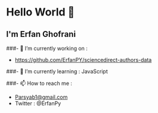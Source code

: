 # Hello World 👋

## I'm Erfan Ghofrani

###- 🔭 I’m currently working on :
* https://github.com/ErfanPY/sciencedirect-authors-data

###- 🌱 I’m currently learning : JavaScript

###- 📫 How to reach me :

* Parsyab1@gmail.com
* Twitter : @ErfanPy

<!--
**ErfanPY/ErfanPy** is a ✨ _special_ ✨ repository because its `README.md` (this file) appears on your GitHub profile.

Here are some ideas to get you started:

- 🔭 I’m currently working on ...
- 🌱 I’m currently learning ...
- 👯 I’m looking to collaborate on ...
- 🤔 I’m looking for help with ...
- 💬 Ask me about ...
- 📫 How to reach me: ...
- 😄 Pronouns: ...
- ⚡ Fun fact: ...
-->
